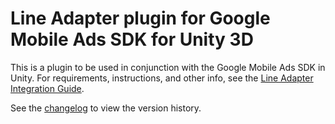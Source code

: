 # Line Adapter plugin for Google Mobile Ads SDK for Unity 3D

This is a plugin to be used in conjunction with the Google Mobile Ads SDK in
Unity. For requirements, instructions, and other info, see the
[Line Adapter Integration Guide](https://developers.google.com/admob/unity/mediation/line).

See the
[changelog](https://developers.google.com/admob/unity/mediation/line#line-unity-mediation-plugin-changelog)
to view the version history.
